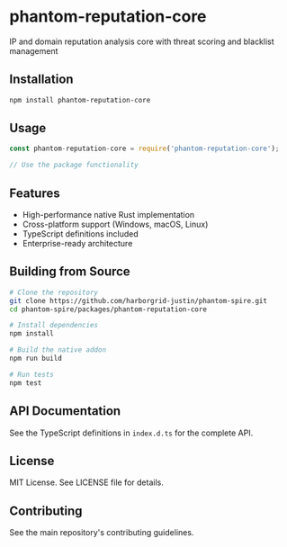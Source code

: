 # phantom-reputation-core

IP and domain reputation analysis core with threat scoring and blacklist management

## Installation

```bash
npm install phantom-reputation-core
```

## Usage

```javascript
const phantom-reputation-core = require('phantom-reputation-core');

// Use the package functionality
```

## Features

- High-performance native Rust implementation
- Cross-platform support (Windows, macOS, Linux)
- TypeScript definitions included
- Enterprise-ready architecture

## Building from Source

```bash
# Clone the repository
git clone https://github.com/harborgrid-justin/phantom-spire.git
cd phantom-spire/packages/phantom-reputation-core

# Install dependencies
npm install

# Build the native addon
npm run build

# Run tests
npm test
```

## API Documentation

See the TypeScript definitions in `index.d.ts` for the complete API.

## License

MIT License. See LICENSE file for details.

## Contributing

See the main repository's contributing guidelines.
